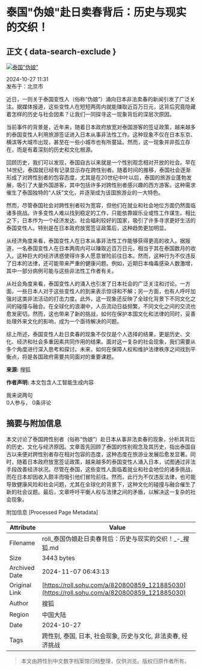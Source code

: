 # 泰国"伪娘"赴日卖春背后：历史与现实的交织！

## 正文 { data-search-exclude }


[![泰国"伪娘"](https://cdn-ali.onemob.mobi/img/pys200X200_2.png)](https://www.pys5.com?cp=sohu)

2024-10-27 11:31  
发布于：北京市  

近日，一则关于泰国变性人（俗称“伪娘”）涌向日本非法卖春的新闻引发了广泛关注。据媒体报道，这些变性人在短短两周内就能赚取近百万日元，这背后究竟隐藏着怎样的历史与社会因素？让我们一同探寻这一现象背后的深层次原因。

当前事件的背景是，近年来，随着日本政府放宽对泰国游客的签证政策，越来越多的泰国变性人利用旅游签证进入日本从事非法性工作。这种现象不仅在日本东京、横滨等大城市出现，甚至在一些小城市也有所蔓延。然而，这一现象并非孤立存在，而是有着深刻的历史和文化根源。

回顾历史，我们可以发现，泰国自古以来就是一个性别观念相对开放的社会。早在14世纪，泰国就已经有记录显示存在跨性别者。随着时间的推移，泰国社会逐渐形成了对跨性别者的包容态度，尤其是在20世纪中叶以后，泰国的旅游业蓬勃发展，吸引了大量外国游客，其中包括许多对跨性别者感兴趣的西方游客。这种需求催生了泰国独特的“人妖”文化，并逐渐成为该国旅游业的一大特色。

然而，尽管泰国社会对跨性别者较为宽容，但他们在就业和社会地位方面仍然面临诸多挑战。许多变性人难以找到稳定的工作，只能依靠娱乐业或性工作谋生。相比之下，日本作为一个经济发达、社会福利较好的国家，吸引了许多寻求更好生活的泰国变性人。特别是在日本政府放宽签证政策后，这种趋势更加明显。

从经济角度来看，泰国变性人在日本从事非法性工作能够获得更高的收入。据报道，一名泰国变性人在日本两周内可以赚取近百万日元，相当于其在泰国数月的收入。这种巨大的经济诱惑使得许多人愿意冒险前往日本。然而，这种行为不仅违反了日本的法律，还可能带来严重的健康问题。例如，近期日本梅毒感染人数激增，其中一部分病例可能与这些非法性工作者有关。

从社会角度来看，泰国变性人的涌入也引发了日本社会的广泛关注和讨论。一方面，一些日本人对于这些变性人的到来表示惊讶和不解；另一方面，也有人呼吁加强对这类非法活动的打击力度。此外，这一现象还反映了全球化背景下不同文化之间的碰撞与融合。在全球化的浪潮中，人员流动日益频繁，不同文化之间的交流也愈发密切。然而，这也带来了新的挑战，如何在保护本国文化和法律的同时，妥善处理外来文化的影响，成为一个亟待解决的问题。

综上所述，泰国变性人赴日卖春的现象不仅仅是个人选择的结果，更是历史、文化、经济和社会多重因素共同作用的结果。面对这一复杂的社会现象，我们需要从多个角度进行深入思考和探讨。未来，如何在保障人权和维护法律秩序之间找到平衡点，将是各国政府需要共同面对的重要课题。

**来源:** 搜狐

**作者声明:** 本文包含人工智能生成内容

我来说两句  
0人参与， 0条评论

## 摘要与附加信息

<!-- tcd_abstract -->
本文讨论了泰国跨性别者（俗称“伪娘”）赴日本从事非法卖春的现象，分析其背后的历史、文化与经济原因。文章首先回顾了泰国的性别观念及其历史，指出泰国自古以来便对跨性别者存在相对包容的态度，这种态度在旅游业发展后愈发显著。同时，随着日本政府放宽签证政策，越来越多的泰国变性人涌入日本，试图通过非法手段改善经济状况。尽管在泰国，这些变性人面临着就业和社会地位的诸多挑战，而在日本却因收入颇丰而吸引他们冒险前往。然而，此行为不仅违反法律，也可能导致健康风险和社会问题，尤其在全球化的背景下，这种文化的碰撞与融合催生了新的社会议题。最后，文章呼吁平衡人权与法律之间的矛盾，以解决这一复杂的社会现象。
<!-- tcd_abstract_end -->

附加信息 [Processed Page Metadata]

| Attribute       | Value                                  |
|-----------------|----------------------------------------|
| Filename        | roll_泰国伪娘赴日卖春背后：历史与现实的交织！_-_搜狐.md                             |
| Size            | 3443 bytes                           |
| Archived Date   | 2024-11-07 06:43:13                             |
| Original Link   | [https://roll.sohu.com/a/820800859_121885030](https://roll.sohu.com/a/820800859_121885030)                       |
| Author          | 搜狐                               |
| Region          | 中国大陆                               |
| Date            | 2024-10-27                                 |
| Tags            | 跨性别, 泰国, 日本, 社会现象, 历史与文化, 非法卖春, 经济挑战                                 |
>
> 本文由跨性别中文数字档案馆归档整理，仅供浏览。版权归原作者所有。
>